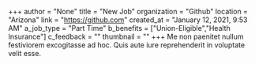 +++
author = "None"
title = "New Job"
organization = "Github"
location = "Arizona"
link = "https://github.com"
created_at = "January 12, 2021, 9:53 AM"
a_job_type = "Part Time"
b_benefits = ["Union-Eligible","Health Insurance"]
c_feedback = ""
thumbnail = ""
+++
Me non paenitet nullum festiviorem excogitasse ad hoc. Quis aute iure reprehenderit in voluptate velit esse.